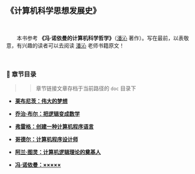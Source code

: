 ## 《计算机科学思想发展史》

<br>

&emsp;&emsp;本书参考 **《冯·诺依曼的计算机科学哲学》**（[潘沁](#welcome) 著作）。写在最前，以表敬意，有兴趣的读者可以去阅读 [潘沁](#welcome) 老师书籍原文！

<br>

### 📝 章节目录

>> 章节链接文章存档于当前路径的 `doc` 目录下

+ **[莱布尼茨：伟大的梦想](#)**

+ **[乔治·布尔：把逻辑变成数学](#)**

+ **[弗雷格：创建一种计算机程序语言](#)**

+ **[哥德尔：计算机程序设计师](#)**

+ **[阿兰·图灵：计算机逻辑理论的奠基人](#)**

+ **[冯·诺依曼：×××××](#)**
